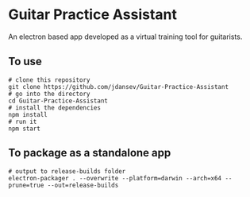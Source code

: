 # Guitar Practice Assistant

An electron based app developed as a virtual training tool for guitarists.

## To use
```
# clone this repository
git clone https://github.com/jdansev/Guitar-Practice-Assistant
# go into the directory
cd Guitar-Practice-Assistant
# install the dependencies
npm install
# run it
npm start
```

## To package as a standalone app
```
# output to release-builds folder
electron-packager . --overwrite --platform=darwin --arch=x64 --prune=true --out=release-builds
```